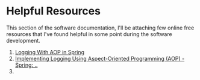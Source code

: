 # Helpful Resources

This section of the software documentation, I'll be attaching few online free resources
that I've found helpful in some point during the software development.

1. [Logging With AOP in Spring](https://www.baeldung.com/spring-aspect-oriented-programming-logging)
2. [Implementing Logging Using Aspect-Oriented Programming (AOP) - Spring: ..](https://youtu.be/fdRKqzEWJqw?si=fdQthyFrDDmzvbPf)
3. 